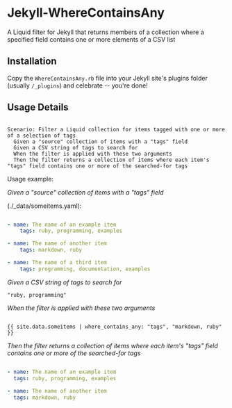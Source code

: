 # Jekyll-WhereContainsAny
A Liquid filter for Jekyll that returns members of a collection where a specified field contains one or more elements of a CSV list

## Installation
Copy the ```WhereContainsAny.rb``` file into your Jekyll site's plugins folder (usually ```/_plugins```) and celebrate -- you're done!

## Usage Details

```Gherkin

Scenario: Filter a Liquid collection for items tagged with one or more of a selection of tags
  Given a "source" collection of items with a "tags" field
  Given a CSV string of tags to search for  
  When the filter is applied with these two arguments  
  Then the filter returns a collection of items where each item's "tags" field contains one or more of the searched-for tags

```

Usage example:

_Given a "source" collection of items with a "tags" field_

(./_data/someitems.yaml):
```yaml

- name: The name of an example item
    tags: ruby, programming, examples

- name: The name of another item
    tags: markdown, ruby

- name: The name of a third item
    tags: programming, documentation, examples

```

_Given a CSV string of tags to search for_

```
"ruby, programming"
```

_When the filter is applied with these two arguments_

```liquid

{{ site.data.someitems | where_contains_any: "tags", "markdown, ruby" }}

```

_Then the filter returns a collection of items where each item's "tags" field contains one or more of the searched-for tags_

```yaml

- name: The name of an example item
  tags: ruby, programming, examples
  
- name: The name of another item
  tags: markdown, ruby

```
